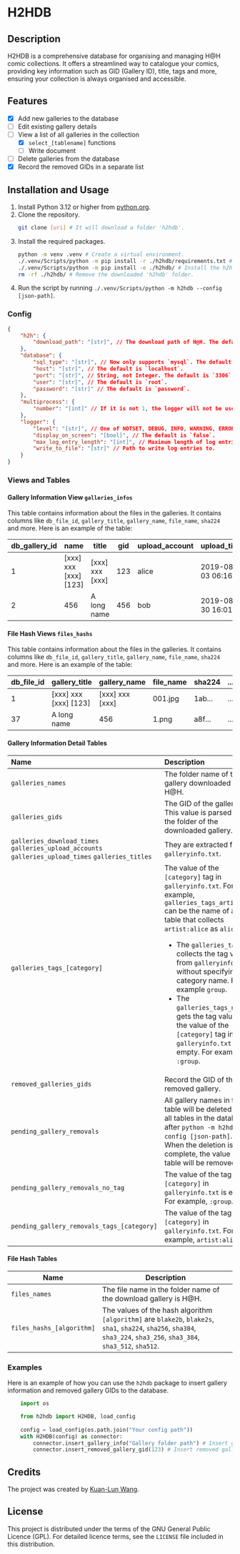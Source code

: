 # H2HDB
## Description

H2HDB is a comprehensive database for organising and managing H@H comic collections. It offers a streamlined way to catalogue your comics, providing key information such as GID (Gallery ID), title, tags and more, ensuring your collection is always organised and accessible.

## Features

- [x] Add new galleries to the database
- [ ] Edit existing gallery details
- [ ] View a list of all galleries in the collection
    - [x] `select_[tablename]` functions
    - [ ] Write document
- [ ] Delete galleries from the database
- [x] Record the removed GIDs in a separate list

## Installation and Usage

1. Install Python 3.12 or higher from [python.org](https://www.python.org/downloads/).
2. Clone the repository.
    ```bash
    git clone [uri] # It will download a folder 'h2hdb'.
    ```
3. Install the required packages.
    ```bash
    python -m venv .venv # Create a virtual environment.
    ./.venv/Scripts/python -m pip install -r ./h2hdb/requirements.txt # Install the required packages.
    ./.venv/Scripts/python -m pip install -e ./h2hdb/ # Install the h2hdb package.
    rm -rf ./h2hdb/ # Remove the downloaded 'h2hdb' folder.
    ```
4. Run the script by running `./.venv/Scripts/python -m h2hdb --config [json-path]`.

### Config

```json
{
    "h2h": {
        "download_path": "[str]", // The download path of H@H. The default is `download`.
    },
    "database": {
        "sql_type": "[str]", // Now only supports `mysql`. The default is `mysql`.
        "host": "[str]", // The default is `localhost`.
        "port": "[str]", // String, not Integer. The default is `3306`.
        "user": "[str]", // The default is `root`.
        "password": "[str]" // The default is `password`.
    },
    "multiprocess": {
        "number": "[int]" // If it is not 1, the logger will not be used.
    },
    "logger": {
        "level": "[str]", // One of NOTSET, DEBUG, INFO, WARNING, ERROR, CRITICAL.
        "display_on_screen": "[bool]", // The default is `false`.
        "max_log_entry_length": "[int]", // Maximum length of log entries.
        "write_to_file": "[str]" // Path to write log entries to.
    }
}
```


### Views and Tables

#### Gallery Information View `galleries_infos`
This table contains information about the files in the galleries. It contains columns like `db_file_id`, `gallery_title`, `gallery_name`, `file_name`, `sha224` and more. Here is an example of the table:

| db_gallery_id | name                  | title           | gid | upload_account | upload_time         | download_time       | modified_time       | access_time         |
| ------------- | --------------------- | --------------- | --- | -------------- | ------------------- | ------------------- | ------------------- | ------------------- |
| 1             | [xxx] xxx [xxx] [123] | [xxx] xxx [xxx] | 123 | alice          | 2019-08-03 06:16:00 | 2023-02-09 11:26:00 | 2023-02-09 19:26:05 | 2023-02-09 11:26:00 |
| 2             | 456                   | A long name     | 456 | bob            | 2019-08-30 16:01:00 | 2020-10-15 17:15:00 | 2020-10-16 01:16:47 | 2020-10-15 17:15:00 |

#### File Hash Views `files_hashs`
This table contains information about the files in the galleries. It contains columns like `db_file_id`, `gallery_title`, `gallery_name`, `file_name`, `sha224` and more. Here is an example of the table:

| db_file_id | gallery_title        | gallery_name    | file_name | sha224 | ... |
| ---------- | -------------------- | --------------- | --------- | ------ | --- |
| 1          | [xxx] xxx [xxx] [123] | [xxx] xxx [xxx] | 001.jpg   | 1ab... | ... |
| 37         | A long name          | 456             | 1.png     | a8f... | ... |

#### Gallery Information Detail Tables

| Name                   | Description                                                                                   |
| :---------------------- | :----------------------------------------------------------------------------------------- |
| `galleries_names`      | The folder name of the gallery downloaded from H@H.                                      |
| `galleries_gids`       | The GID of the gallery. This value is parsed from the folder of the downloaded gallery. |
| `galleries_download_times` `galleries_upload_accounts` `galleries_upload_times` `galleries_titles` |  They are extracted from `galleryinfo.txt`. |
| `galleries_tags_[category]` | The value of the `[category]` tag in `galleryinfo.txt`. For example, `galleries_tags_artist` can be the name of a table that collects `artist:alice` as `alice`.<ul><li>The `galleries_tags_` collects the tag value from `galleryinfo.txt` without specifying the category name. For example `group`.</li><li>The `galleries_tags_no_tag` gets the tag value if the value of the `[category]` tag in `galleryinfo.txt` is empty. For example `:group`.</li><ul> |
| `removed_galleries_gids` | Record the GID of the removed gallery. |
| `pending_gallery_removals` | All gallery names in this table will be deleted from all tables in the database after `python -m h2hdb --config [json-path]`. When the deletion is complete, the value in this table will be removed. |
| `pending_gallery_removals_no_tag` | The value of the tag `[category]` in `galleryinfo.txt` is empty. For example, `:group`. |
| `pending_gallery_removals_tags_[category]` | The value of the tag `[category]` in `galleryinfo.txt`. For example, `artist:alice`. |

#### File Hash Tables

| Name                   | Description                                                                                   |
| ---------------------- | ----------------------------------------------------------------------------------------- |
| `files_names` | The file name in the folder name of the download gallery is H@H. |
| `files_hashs_[algorithm]` | The values of the hash algorithm `[algorithm]` are `blake2b`, `blake2s`, `sha1`, `sha224`, `sha256`, `sha384`, `sha3_224`, `sha3_256`, `sha3_384`, `sha3_512`, `sha512`. |


### Examples

Here is an example of how you can use the `h2hdb` package to insert gallery information and removed gallery GIDs to the database.
```python
    import os

    from h2hdb import H2HDB, load_config
    
    config = load_config(os.path.join("Your config path"))
    with H2HDB(config) as connector:
        connector.insert_gallery_info("Gallery folder path") # Insert gallery information to database
        connector.insert_removed_gallery_gid(123) # Insert removed gallery GID
```
## Credits

The project was created by [Kuan-Lun Wang](https://www.klwang.tw/home/).

## License

This project is distributed under the terms of the GNU General Public Licence (GPL). For detailed licence terms, see the `LICENSE` file included in this distribution.